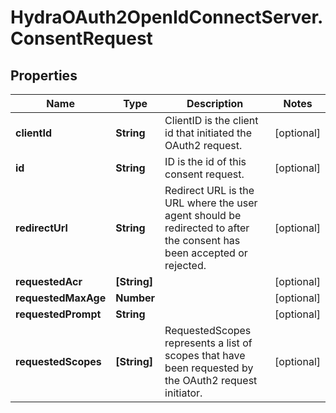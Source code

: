 # HydraOAuth2OpenIdConnectServer.ConsentRequest

## Properties
Name | Type | Description | Notes
------------ | ------------- | ------------- | -------------
**clientId** | **String** | ClientID is the client id that initiated the OAuth2 request. | [optional] 
**id** | **String** | ID is the id of this consent request. | [optional] 
**redirectUrl** | **String** | Redirect URL is the URL where the user agent should be redirected to after the consent has been accepted or rejected. | [optional] 
**requestedAcr** | **[String]** |  | [optional] 
**requestedMaxAge** | **Number** |  | [optional] 
**requestedPrompt** | **String** |  | [optional] 
**requestedScopes** | **[String]** | RequestedScopes represents a list of scopes that have been requested by the OAuth2 request initiator. | [optional] 


